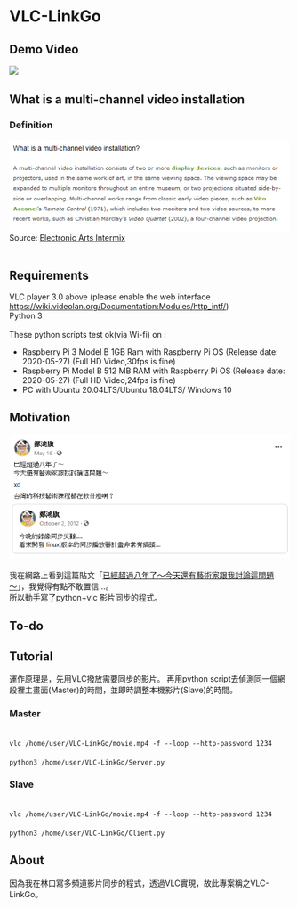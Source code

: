 # VLC-LinkGo
## Demo Video
[![](http://img.youtube.com/vi/lGw4BSwcrNU/0.jpg)](http://www.youtube.com/watch?v=lGw4BSwcrNU "")
## What is a multi-channel video installation
### Definition
![What is a multi-channel video installation](/Snapshots/what_is_a_multi-channel_video_installation.png)<br />
Source: [Electronic Arts Intermix](https://www.eai.org/resourceguide/exhibition/installation/basicquestions.html#QUESTION2)<br />
<br />
## Requirements
VLC player 3.0 above (please enable the web interface https://wiki.videolan.org/Documentation:Modules/http_intf/)<br />
Python 3
<br />
<br />
These python scripts test ok(via Wi-fi) on : <br />
* Raspberry Pi 3 Model B 1GB Ram with Raspberry Pi OS (Release date: 2020-05-27) (Full HD Video,30fps is fine)
* Raspberry Pi Model B 512 MB RAM with Raspberry Pi OS (Release date: 2020-05-27) (Full HD Video,24fps is fine)
* PC with Ubuntu 20.04LTS/Ubuntu 18.04LTS/ Windows 10

## Motivation
![已經超過八年了～今天還有藝術家跟我討論這問題～](/Snapshots/Snapshot_theReasonOfDoingThis.png)<br />
<br />
我在網路上看到這篇貼文「[已經超過八年了～今天還有藝術家跟我討論這問題～](https://www.facebook.com/honki/posts/10157377229111375)」，我覺得有點不敢置信...。<br />
所以動手寫了python+vlc 影片同步的程式。<br />

## To-do


## Tutorial
運作原理是，先用VLC撥放需要同步的影片。
再用python script去偵測同一個網段裡主畫面(Master)的時間，並即時調整本機影片(Slave)的時間。


### Master
<code>
vlc /home/user/VLC-LinkGo/movie.mp4 -f --loop --http-password 1234
</code>

<code>
python3 /home/user/VLC-LinkGo/Server.py
</code>



### Slave
<code>
vlc /home/user/VLC-LinkGo/movie.mp4 -f --loop --http-password 1234
</code>

<code>
python3 /home/user/VLC-LinkGo/Client.py
</code>



## About
因為我在林口寫多頻道影片同步的程式，透過VLC實現，故此專案稱之VLC-LinkGo。
